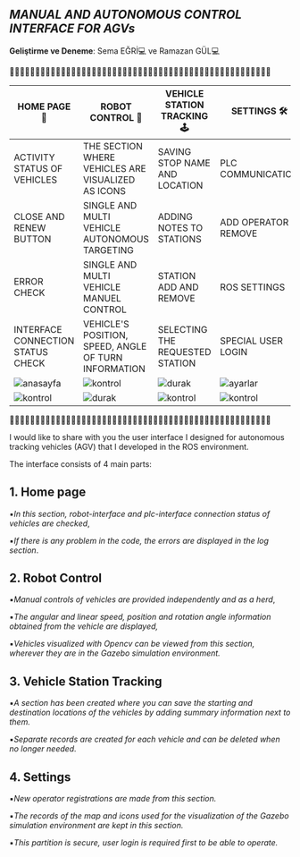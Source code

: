 
## *MANUAL AND AUTONOMOUS CONTROL INTERFACE FOR AGVs*

**Geliştirme ve Deneme**: Sema EĞRİ💻 ve Ramazan GÜL💻

🚙🚙🚙🚙🚙🚙🚙🚙🚙🚙🚙🚙🚙🚙🚙🚙🚙🚙🚙🚙🚙🚙🚙🚙🚙🚙🚙🚙🚙🚙🚙🚙🚙🚙🚙🚙🚙🚙🚙🚙🚙🚙🚙🚙🚙🚙🚙🚙🚙🚙🚙

| HOME PAGE 🏡| ROBOT CONTROL 🚗 | VEHICLE STATION TRACKING 🕹 | SETTINGS 🛠️|
| ------ | ------ | ------ | ------ |
| ACTIVITY STATUS OF VEHICLES | THE SECTION WHERE VEHICLES ARE VISUALIZED AS ICONS | SAVING STOP NAME AND LOCATION | PLC COMMUNICATION |
| CLOSE AND RENEW BUTTON | SINGLE AND MULTI VEHICLE AUTONOMOUS TARGETING |ADDING NOTES TO STATIONS | ADD OPERATOR REMOVE |
|ERROR CHECK |SINGLE AND MULTI VEHICLE MANUEL CONTROL| STATION ADD AND REMOVE | ROS SETTINGS |
| INTERFACE CONNECTION STATUS CHECK | VEHICLE'S POSITION, SPEED, ANGLE OF TURN INFORMATION | SELECTING THE REQUESTED STATION | SPECIAL USER LOGIN |
|![anasayfa](https://user-images.githubusercontent.com/78825912/181281807-03768be9-78e6-454f-9cde-c994948567b8.jpeg) |![kontrol](https://user-images.githubusercontent.com/78825912/181281869-7b35bec2-a4eb-48ca-a7be-6565c2fa479f.jpeg) |![durak](https://user-images.githubusercontent.com/78825912/181282110-6e306728-110e-4e83-879b-f6d73bb2ddcd.jpeg) |![ayarlar](https://user-images.githubusercontent.com/78825912/181282194-e51ff406-4edb-4c2c-abe8-eecab5ccd654.jpeg) |
|![kontrol](https://user-images.githubusercontent.com/78825912/181281963-e16c2754-c279-4547-824f-cfea19da9c86.jpeg) |![durak](https://user-images.githubusercontent.com/78825912/181282154-8a8f71a9-ae4f-414f-be0d-67771b1e5120.jpeg) |![kontrol](https://user-images.githubusercontent.com/78825912/181282045-c086c4e9-21ed-435d-ac13-76cefaebc67f.jpeg) |![kontrol](https://user-images.githubusercontent.com/78825912/181281986-663518b1-f99f-4d40-aa6d-03a111d5e586.jpeg) |![durak](https://user-images.githubusercontent.com/78825912/181282132-854125b0-29c1-4651-8f3a-3d3979be3f63.jpeg) |![durak](https://user-images.githubusercontent.com/78825912/181282171-45509c4e-ec0b-4a07-8040-1eb037561a26.jpeg) |

🚙🚙🚙🚙🚙🚙🚙🚙🚙🚙🚙🚙🚙🚙🚙🚙🚙🚙🚙🚙🚙🚙🚙🚙🚙🚙🚙🚙🚙🚙🚙🚙🚙🚙🚙🚙🚙🚙🚙🚙🚙🚙🚙🚙🚙🚙🚙🚙🚙🚙🚙



I would like to share with you the user interface I designed for autonomous tracking vehicles (AGV) that I developed in the ROS environment.

The interface consists of 4 main parts:

## 1. Home page

▪︎*In this section, robot-interface and plc-interface connection status of vehicles are checked*,

▪︎*If there is any problem in the code, the errors are displayed in the log section*.

## 2. Robot Control

▪︎*Manual controls of vehicles are provided independently and as a herd*,

▪︎*The angular and linear speed, position and rotation angle information obtained from the vehicle are displayed,*

▪︎*Vehicles visualized with Opencv can be viewed from this section, wherever they are in the Gazebo simulation environment.*

## 3. Vehicle Station Tracking

▪︎*A section has been created where you can save the starting and destination locations of the vehicles by adding summary information next to them.*

▪︎*Separate records are created for each vehicle and can be deleted when no longer needed.*

## 4. Settings

▪︎*New operator registrations are made from this section.*

▪︎*The records of the map and icons used for the visualization of the Gazebo simulation environment are kept in this section.*

▪︎*This partition is secure, user login is required first to be able to operate.*
